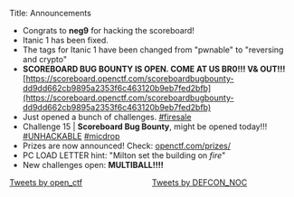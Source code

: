 Title: Announcements

- Congrats to **neg9** for hacking the scoreboard!
- Itanic 1 has been fixed.
- The tags for Itanic 1 have been changed from "pwnable" to "reversing and crypto"
- **SCOREBOARD BUG BOUNTY IS OPEN. COME AT US BR0!!! V& OUT!!!**
  [https://scoreboard.openctf.com/scoreboardbugbounty-dd9dd662cb9895a2353f6c463120b9eb7fed2bfb](https://scoreboard.openctf.com/scoreboardbugbounty-dd9dd662cb9895a2353f6c463120b9eb7fed2bfb)
- Just opened a bunch of challenges.
  [#firesale](https://twitter.com/hashtag/firesale)
- Challenge 15 | **Scoreboard Bug Bounty**, might be opened today!!! 
  [#UNHACKABLE](https://twitter.com/hashtag/unhackable)
  [#micdrop](https://twitter.com/hashtag/micdrop)
- Prizes are now announced! Check: [openctf.com/prizes/]({filename}/pages/prizes.md)
- PC LOAD LETTER hint: "Milton set the building on *fire*"
- New challenges open: **MULTIBALL!!!!**


<style>
.j-column {
    float: left;
    width: 50%;
}
.j-row:after {
    content: "";
    display: table;
    clear: both;
}
</style>


<div class="j-row">

  <div class="j-column">
    <a class="twitter-timeline"
    href="https://twitter.com/open_ctf?ref_src=twsrc%5Etfw">Tweets by open_ctf</a>
    <script async src="https://platform.twitter.com/widgets.js"
    charset="utf-8"></script>
  </div>

  <div class="j-column">
    <a class="twitter-timeline" href="https://twitter.com/DEFCON_NOC?ref_src=twsrc%5Etfw">
      Tweets by DEFCON_NOC
    </a>
    <script async src="https://platform.twitter.com/widgets.js" charset="utf-8">
    </script>
  </div>

</div>

